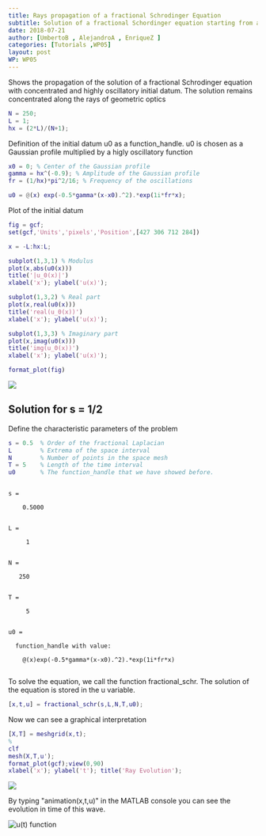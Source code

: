 ```yaml
---
title: Rays propagation of a fractional Schrodinger Equation
subtitle: Solution of a fractional Schordinger equation starting from a concentrated and highly oscillatory initial datum, and display of its propagation properties along the rays of geometric optics
date: 2018-07-21
author: [UmbertoB , AlejandroA , EnriqueZ ]
categories: [Tutorials ,WP05]
layout: post
WP: WP05
---
```












Shows the propagation of the solution of a fractional Schrodinger equation with concentrated and highly oscillatory initial datum. The solution remains concentrated along the rays of geometric optics



```matlab
N = 250;
L = 1;
hx = (2*L)/(N+1);
```


Definition of the initial datum u0 as a function_handle. u0 is chosen as a Gaussian profile multiplied by a higly oscillatory function



```matlab
x0 = 0; % Center of the Gaussian profile
gamma = hx^(-0.9); % Amplitude of the Gaussian profile
fr = (1/hx)*pi^2/16; % Frequency of the oscillations
```



```matlab
u0 = @(x) exp(-0.5*gamma*(x-x0).^2).*exp(1i*fr*x);
```


Plot of the initial datum



```matlab
fig = gcf;
set(gcf,'Units','pixels','Position',[427 306 712 284])

x = -L:hx:L;

subplot(1,3,1) % Modulus
plot(x,abs(u0(x)))
title('|u_0(x)|')
xlabel('x'); ylabel('u(x)');

subplot(1,3,2) % Real part
plot(x,real(u0(x)))
title('real(u_0(x))')
xlabel('x'); ylabel('u(x)');

subplot(1,3,3) % Imaginary part
plot(x,imag(u0(x)))
title('img(u_0(x))')
xlabel('x'); ylabel('u(x)');

format_plot(fig)
```


![](./../../assets/imgs/WP05/P0001/WKB_expansion-md_01.png)


## Solution for s = 1/2


Define the characteristic parameters of the problem



```matlab
s = 0.5  % Order of the fractional Laplacian
L        % Extrema of the space interval
N        % Number of points in the space mesh
T = 5    % Length of the time interval
u0       % The function_handle that we have showed before.
```




```

s =

    0.5000


L =

     1


N =

   250


T =

     5


u0 =

  function_handle with value:

    @(x)exp(-0.5*gamma*(x-x0).^2).*exp(1i*fr*x)


```


To solve the equation, we call the function fractional_schr. The solution of the equation is stored in the u variable.



```matlab
[x,t,u] = fractional_schr(s,L,N,T,u0);
```


Now we can see a graphical interpretation



```matlab
[X,T] = meshgrid(x,t);
%
clf
mesh(X,T,u');
format_plot(gcf);view(0,90)
xlabel('x'); ylabel('t'); title('Ray Evolution');
```


![](./../../assets/imgs/WP05/P0001/WKB_expansion-md_02.png)

By typing "animation(x,t,u)" in the MATLAB console you can see the evolution in time of this wave.


![$$u(t)$$ function](../../assets/imgs/WP05/P0001/wave.gif)




